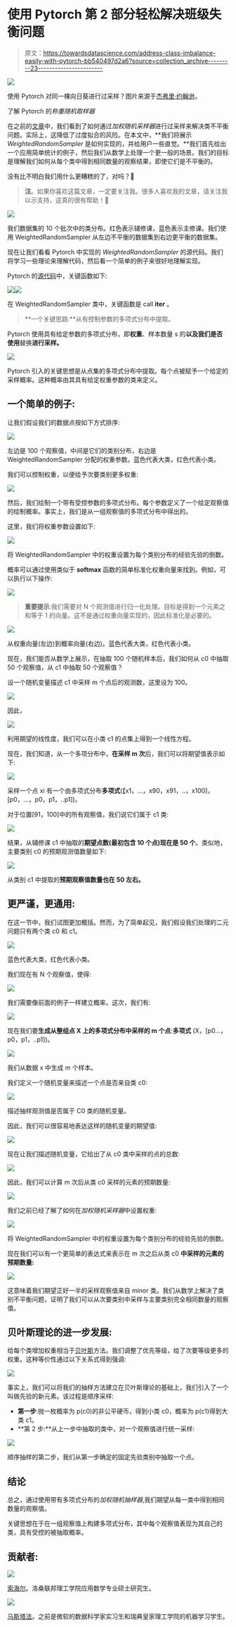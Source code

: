 # 使用 Pytorch 第 2 部分轻松解决班级失衡问题

> 原文：<https://towardsdatascience.com/address-class-imbalance-easily-with-pytorch-bb540497d2a6?source=collection_archive---------23----------------------->

![](img/6fa3ee2c6b63debc87ba751ac130288e.png)

使用 Pytorch 对同一棵向日葵进行过采样？图片来源于[杰弗里·约翰逊](https://www.flickr.com/photos/jerseyjj/21039413358/)。

了解 Pytorch 的*称重随机取样器*

在之前的[文章](/address-class-imbalance-easily-with-pytorch-e2d4fa208627?source=your_stories_page---------------------------)中，我们看到了如何通过*加权随机采样器*进行过采样来解决类不平衡问题。实际上，这降低了过度拟合的风险。在本文中，**我们将展示 *WeightedRandomSampler* 是如何实现的，并给用户一些直觉。**我们首先给出一个应用简单统计的例子，然后我们从数学上处理一个更一般的场景。我们的目标是理解我们如何从每个类中得到相同数量的观察结果，即使它们是不平衡的。

没有比不明白我们用什么更糟糕的了，对吗？🤗

> **注**。如果你喜欢这篇文章，一定要关注我。很多人喜欢我的文章，请关注我以示支持，这真的很有帮助！🤗

![](img/10f6c0a6ff6c79277f713af7983e9c62.png)

我们数据集的 10 个批次中的类分布。红色表示辅修课，蓝色表示主修课。我们使用 WeightedRandomSampler 从左边不平衡的数据集到右边更平衡的数据集。

现在让我们看看 Pytorch 中实现的 *WeightedRandomSampler* 的源代码。我们将学习一些理论来理解代码，然后看一个简单的例子来很好地理解实现。

Pytorch 的[源代码](https://pytorch.org/docs/stable/_modules/torch/utils/data/sampler.html#WeightedRandomSampler)中，关键函数如下:

![](img/bc54f2204ee4f83eeb631b666ceba3bb.png)![](img/5b78077cd605a626de4f0173a35e37de.png)

在 WeightedRandomSampler 类中，关键函数是 call **__iter__** 。

> **一个关键思路:**从有控制参数的多项式分布中提取。

Pytorch 使用具有给定参数的多项式分布，即**权重**、样本数量 s 的**以及我们是否使用**替换**进行采样。**

![](img/0918cfd5f225f8eb45891e95bc3f4938.png)

Pytorch 引入的关键思想是从点集的多项式分布中提取。每个点被赋予一个给定的采样概率。这种概率由其具有给定权重参数的类来定义。

## 一个简单的例子:

让我们假设我们的数据点按如下方式排序:

![](img/4b07c330a07fa96c5d597925c06c9b43.png)

左边是 100 个观察值，中间是它们的类别分布，右边是 WeightedRandomSampler 分配的权重参数。蓝色代表大类，红色代表小类。

我们可以控制权重，以便给予次要类别更多权重:

![](img/1d67fb6808e45d6da1114172a4ae4fbe.png)

然后，我们绘制一个带有受控参数的多项式分布。每个参数定义了一个给定观察值的绘制概率。事实上，我们是从一组观察值的多项式分布中得出的。

这里，我们将权重参数设置如下:

![](img/11bffe1d8884c7327a6c0ed7fe701435.png)

将 WeightedRandomSampler 中的权重设置为每个类别分布的经验先验的倒数。

概率可以通过使用类似于 **softmax** 函数的简单标准化权重向量来找到。例如，可以执行以下操作:

![](img/04da6893899475a14ef705a8b0c912f0.png)

> **重要提示**:我们需要对 N 个观测值进行归一化处理。目标是得到一个元素之和等于 1 的向量。这不是通过权重向量实现的，因此标准化是必要的。

![](img/eafe3a2a66050f24580e73fa8d5c9e70.png)

从权重向量(左边)到概率向量(右边)。蓝色代表大类，红色代表小类。

现在，我们能否从数学上展示，在抽取 100 个随机样本后，我们如何从 c0 中抽取 50 个观察值，从 c1 中抽取 50 个观察值？

设一个随机变量描述 c1 中采样 m 个点后的观测数，这里设为 100。

![](img/8c1ac44abf0ac3ea1e002e3e5620cc1d.png)

因此，

![](img/c95eccb4e18ca3101f6692ce3dd908db.png)

利用期望的线性度，我们可以在小类 c1 的点集上得到一个线性方程。

现在，我们知道，从一个多项分布中，**在采样 m 次**后，我们可以将期望值表示如下:

![](img/b92eb85f5935ed7751212a09c9e8443f.png)

采样一个点 xi 有一个由多项式分布**多项式**(【x1，...，x90，x91，..，x100]，[p0，…，p0，p1，..p1])。

对于位置[91，100]中的所有观察值，我们说它们属于 c1 类:

![](img/cd496b680831e7f29686079a1f010b2b.png)

结果，从辅修课 c1 中抽取的**期望点数(最初包含 10 个点)现在是 50 个**。类似地，主要类别 c0 的预期观测值数量如下:

![](img/7b9eafb4a9a9fca7cf696e4d148566c7.png)

从类别 c1 中提取的**预期观察值数量也在 50 左右。**

## **更严谨，更通用:**

在这一节中，我们试图更加概括。然而，为了简单起见，我们假设我们处理的二元问题只有两个类 c0 和 c1。

![](img/078c0c71f54f097ee3fc280df4fdda2f.png)

蓝色代表大类，红色代表小类。

我们现在有 N 个观察值，使得:

![](img/51051859aef83cf794fcb6fa69e32632.png)

我们需要像前面的例子一样建立概率。这次，我们有:

![](img/ea05da4195014f008668ccdcfb3f70d6.png)

现在我们要**生成从整组点 X 上的多项式分布中采样的 m 个点**:**多项式** (X，[p0...，p0，p1，..p1])。

![](img/5d913ef2c3c77ad2fa79eb1886c691df.png)

我们从数据 x 中生成 m 个样本。

我们定义一个随机变量来描述一个点是否来自类 c0:

![](img/0360232add2d53d12d42fbd7b1155ea9.png)

描述抽样观测值是否属于 C0 类的随机变量。

因此，我们可以很容易地表达这样的随机变量的期望值:

![](img/eec6c3b74461e58f822922af06933541.png)

现在让我们描述随机变量，它给出了从 c0 类中采样的点的总数:

![](img/8c9e08aee26199e0ada299615d4e8ff7.png)

因此，我们可以计算 m 次后从类 c0 采样的元素的预期数量:

![](img/6a696f05ee473bf6d39480d0801868c6.png)

我们之前已经了解了如何在*加权随机采样器*中设置权重:

![](img/9801c7b43bac7d314c146c62565c9ca2.png)

将 WeightedRandomSampler 中的权重设置为每个类别分布的经验先验的倒数。

现在我们可以有一个更简单的表达式来表示在 m 次之后从类 c0 **中采样的元素的预期数量:**

![](img/3c79c3f5175529c5d1644e3d42fc8327.png)

这意味着我们期望正好一半的采样观察值来自 minor 类。我们从数学上解决了类别不平衡问题，证明了我们可以从次要类别中采样与主要类别完全相同数量的观察值。

## 贝叶斯理论的进一步发展:

给每个类增加权重相当于[贝叶斯](https://en.wikipedia.org/wiki/Bayes%27_theorem)方法。我们调整了优先等级，给了次要等级更多的权重。这种等价性通过以下关系式得到强调:

![](img/2b76cd3d3dbce9ef9b57a7e236d33cd7.png)

事实上，我们可以将我们的抽样方法建立在贝叶斯理论的基础上，我们引入了一个叫做先验的新元素。该过程是顺序采样:

*   **第一步**:抛一枚概率为 p(c0)的非公平硬币，得到小类 c0，概率为 p(c1)得到大类 c1。
*   **第 2 步:**从上一步中抽取的类中，对一个观察值进行统一采样:

![](img/bedceaf032075ba0a5ddbcf1190cd207.png)

顺序抽样的第二步，我们从第一步确定的固定先验类别中抽取一个点。

## 结论

总之，通过使用带有多项式分布的*加权随机抽样器*,我们期望从每一类中得到相同数量的观察值。

关键思想在于在一组观察值上构建多项式分布，其中每个观察值表现为其自己的类，具有受控的被抽取概率。

## 贡献者:

![](img/6f2d7fac6e9bebd13824efcc2f886bf8.png)

[索海尔](https://www.linkedin.com/in/souhail-asmi-2a24b6118/)。洛桑联邦理工学院应用数学专业硕士研究生。

![](img/625763ea7c9e00e9d10eab744841d7fb.png)

[马斯塔法](https://www.linkedin.com/in/mastafa-foufa-666a1a109/)。之前是微软的数据科学家实习生和瑞典皇家理工学院的机器学习学生。